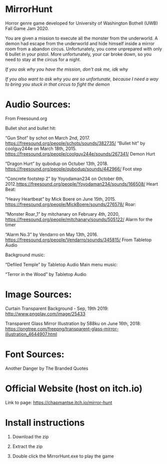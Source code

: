 # MirrorHunt
Horror genre game developed for University of Washington Bothell (UWB) Fall Game Jam 2020.

You are given a mission to execute all the monster from the underworld. A demon had escape from the underworld and hide himself inside a mirror room from a abandon circus. Unfortunately, you come unprepared with only 6 bullet in your pistol. More unfortunately, your car broke down, so you need to stay at the circus for a night.



*If you ask why you have the mission, don't ask me, idk why*

*If you also want to ask why you are so unfortunate, because I need a way to bring you stuck in that circus to fight the demon*

# Audio Sources:
From Freesound.org

Bullet shot and bullet hit:

“Gun Shot” by schot on March 2nd, 2017. https://freesound.org/people/schots/sounds/382735/ 
“Bullet hit” by coolguy244e on March 18th, 2015. https://freesound.org/people/coolguy244e/sounds/267341/ 
Demon Hurt

“Dragon Hurt” by qubodup on Octuber 13th, 2018. https://freesound.org/people/qubodup/sounds/442966/
Foot step

“Concrete footstep 2” by Yoyodaman234 on October 6th, 2012.https://freesound.org/people/Yoyodaman234/sounds/166508/ 
Heart Beat:

“Heavy Heartbeat” by Mick Boere on June 15th, 2015. https://freesound.org/people/MickBoere/sounds/276578/ 
Roar:

“Monster Roar_1” by mitchanary on February 4th, 2020, https://freesound.org/people/mitchanary/sounds/505122/ 
Alarm for the timer

“Alarm No.3” by Vendarro on May 13th, 2016. https://freesound.org/people/Vendarro/sounds/345815/ 
From Tabletop Audio

Background music:

“Defiled Temple” by Tabletop Audio
Main menu music:

“Terror in the Wood” by Tabletop Audio


# Image Sources:
Curtain Transparent Background - Sep, 19th 2019: http://www.pngplay.com/image/25433

Transparent Glass Mirror Illustration by 588ku on June 16th, 2018: https://pngtree.com/freepng/transparent-glass-mirror-illustration_4644907.html 

# Font Sources:
Another Danger by The Branded Quotes

# Official Website (host on itch.io)
Link to page: https://chapmantse.itch.io/mirror-hunt

# Install instructions
1. Download the zip

2. Extract the zip

3. Double click the MirrorHunt.exe to play the game
